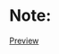 # Note:

[Preview](https://htmlpreview.github.io/?https://github.com/snagy22000/project-assignment-4-forms.moderndeveloper-intro-css/blob/master/Input/index.html)
